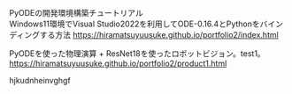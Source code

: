 PyODEの開発環境構築チュートリアル  
Windows11環境でVisual Studio2022を利用してODE-0.16.4とPythonをバインディングする方法
https://hiramatsuyuusuke.github.io/portfolio2/index.html


PyODEを使った物理演算 + ResNet18を使ったロボットビジョン。test1。
https://hiramatsuyuusuke.github.io/portfolio2/product1.html

hjkudnheinvghgf
